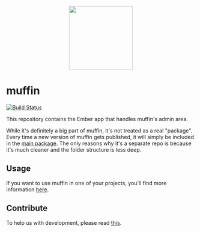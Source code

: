 <p align="center">
  <a href="http://muffin.cafe">
    <img src="http://i.imgur.com/buhMCWz.png" width="170">
  </a>
</p>

# muffin

[![Build Status](https://travis-ci.org/small-cake/client.svg?branch=master)](https://travis-ci.org/small-cake/client)

This repository contains the Ember app that handles muffin's admin area.

While it's definitely a big part of muffin, it's not treated as a real "package". Every time a new version of muffin gets published, it will simply be included in the [main package](https://github.com/small-cake/server). The only reasons why it's a separate repo is because it's much cleaner and the folder structure is less deep.

## Usage

If you want to use muffin in one of your projects, you'll find more information [here](https://github.com/small-cake/server).

## Contribute

To help us with development, please read [this](https://github.com/small-cake/server/blob/master/CONTRIBUTING.md).
